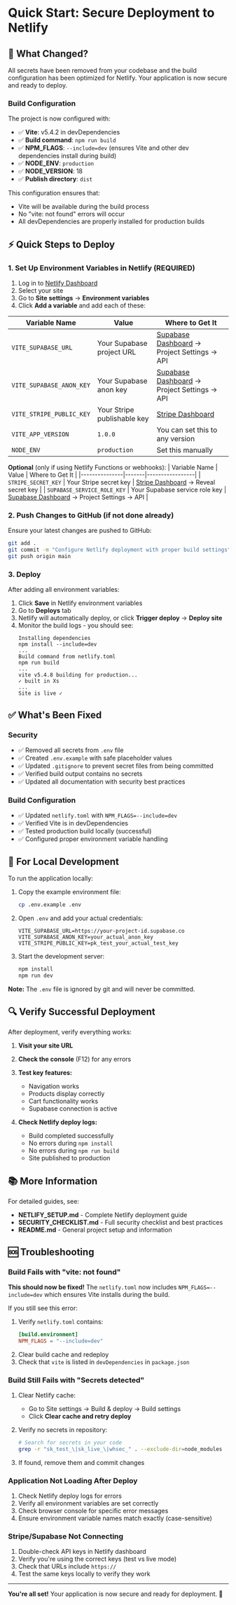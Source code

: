 # Quick Start: Secure Deployment to Netlify

## 🚀 What Changed?

All secrets have been removed from your codebase and the build configuration has been optimized for Netlify. Your application is now secure and ready to deploy.

### Build Configuration

The project is now configured with:
- ✅ **Vite**: v5.4.2 in devDependencies
- ✅ **Build command**: `npm run build`
- ✅ **NPM_FLAGS**: `--include=dev` (ensures Vite and other dev dependencies install during build)
- ✅ **NODE_ENV**: `production`
- ✅ **NODE_VERSION**: 18
- ✅ **Publish directory**: `dist`

This configuration ensures that:
- Vite will be available during the build process
- No "vite: not found" errors will occur
- All devDependencies are properly installed for production builds

## ⚡ Quick Steps to Deploy

### 1. Set Up Environment Variables in Netlify (REQUIRED)

1. Log in to [Netlify Dashboard](https://app.netlify.com/)
2. Select your site
3. Go to **Site settings** → **Environment variables**
4. Click **Add a variable** and add each of these:

| Variable Name | Value | Where to Get It |
|---------------|-------|-----------------|
| `VITE_SUPABASE_URL` | Your Supabase project URL | [Supabase Dashboard](https://app.supabase.com/) → Project Settings → API |
| `VITE_SUPABASE_ANON_KEY` | Your Supabase anon key | [Supabase Dashboard](https://app.supabase.com/) → Project Settings → API |
| `VITE_STRIPE_PUBLIC_KEY` | Your Stripe publishable key | [Stripe Dashboard](https://dashboard.stripe.com/apikeys) |
| `VITE_APP_VERSION` | `1.0.0` | You can set this to any version |
| `NODE_ENV` | `production` | Set this manually |

**Optional** (only if using Netlify Functions or webhooks):
| Variable Name | Value | Where to Get It |
|---------------|-------|-----------------|
| `STRIPE_SECRET_KEY` | Your Stripe secret key | [Stripe Dashboard](https://dashboard.stripe.com/apikeys) → Reveal secret key |
| `SUPABASE_SERVICE_ROLE_KEY` | Your Supabase service role key | [Supabase Dashboard](https://app.supabase.com/) → Project Settings → API |

### 2. Push Changes to GitHub (if not done already)

Ensure your latest changes are pushed to GitHub:
```bash
git add .
git commit -m "Configure Netlify deployment with proper build settings"
git push origin main
```

### 3. Deploy

After adding all environment variables:
1. Click **Save** in Netlify environment variables
2. Go to **Deploys** tab
3. Netlify will automatically deploy, or click **Trigger deploy** → **Deploy site**
4. Monitor the build logs - you should see:
   ```
   Installing dependencies
   npm install --include=dev
   ...
   Build command from netlify.toml
   npm run build
   ...
   vite v5.4.8 building for production...
   ✓ built in Xs
   ...
   Site is live ✓
   ```

## ✅ What's Been Fixed

### Security
- ✅ Removed all secrets from `.env` file
- ✅ Created `.env.example` with safe placeholder values
- ✅ Updated `.gitignore` to prevent secret files from being committed
- ✅ Verified build output contains no secrets
- ✅ Updated all documentation with security best practices

### Build Configuration
- ✅ Updated `netlify.toml` with `NPM_FLAGS=--include=dev`
- ✅ Verified Vite is in devDependencies
- ✅ Tested production build locally (successful)
- ✅ Configured proper environment variable handling

## 🔐 For Local Development

To run the application locally:

1. Copy the example environment file:
   ```bash
   cp .env.example .env
   ```

2. Open `.env` and add your actual credentials:
   ```env
   VITE_SUPABASE_URL=https://your-project-id.supabase.co
   VITE_SUPABASE_ANON_KEY=your_actual_anon_key
   VITE_STRIPE_PUBLIC_KEY=pk_test_your_actual_test_key
   ```

3. Start the development server:
   ```bash
   npm install
   npm run dev
   ```

**Note:** The `.env` file is ignored by git and will never be committed.

## 🔍 Verify Successful Deployment

After deployment, verify everything works:

1. **Visit your site URL**
2. **Check the console** (F12) for any errors
3. **Test key features:**
   - Navigation works
   - Products display correctly
   - Cart functionality works
   - Supabase connection is active

4. **Check Netlify deploy logs:**
   - Build completed successfully
   - No errors during `npm install`
   - No errors during `npm run build`
   - Site published to production

## 📚 More Information

For detailed guides, see:
- **NETLIFY_SETUP.md** - Complete Netlify deployment guide
- **SECURITY_CHECKLIST.md** - Full security checklist and best practices
- **README.md** - General project setup and information

## 🆘 Troubleshooting

### Build Fails with "vite: not found"

**This should now be fixed!** The `netlify.toml` now includes `NPM_FLAGS=--include=dev` which ensures Vite installs during the build.

If you still see this error:
1. Verify `netlify.toml` contains:
   ```toml
   [build.environment]
   NPM_FLAGS = "--include=dev"
   ```
2. Clear build cache and redeploy
3. Check that `vite` is listed in `devDependencies` in `package.json`

### Build Still Fails with "Secrets detected"

1. Clear Netlify cache:
   - Go to Site settings → Build & deploy → Build settings
   - Click **Clear cache and retry deploy**

2. Verify no secrets in repository:
   ```bash
   # Search for secrets in your code
   grep -r "sk_test_\|sk_live_\|whsec_" . --exclude-dir=node_modules
   ```

3. If found, remove them and commit changes

### Application Not Loading After Deploy

1. Check Netlify deploy logs for errors
2. Verify all environment variables are set correctly
3. Check browser console for specific error messages
4. Ensure environment variable names match exactly (case-sensitive)

### Stripe/Supabase Not Connecting

1. Double-check API keys in Netlify dashboard
2. Verify you're using the correct keys (test vs live mode)
3. Check that URLs include `https://`
4. Test the same keys locally to verify they work

---

**You're all set!** Your application is now secure and ready for deployment. 🎉
